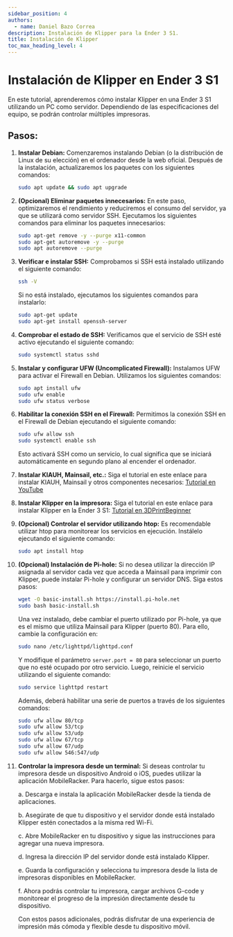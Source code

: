 ```yaml
---
sidebar_position: 4
authors:
  - name: Daniel Bazo Correa
description: Instalación de Klipper para la Ender 3 S1.
title: Instalación de Klipper
toc_max_heading_level: 4
---
```


# Instalación de Klipper en Ender 3 S1

En este tutorial, aprenderemos cómo instalar Klipper en una Ender 3 S1 utilizando un PC como servidor. Dependiendo de las especificaciones del equipo, se podrán controlar múltiples impresoras.

## Pasos:

1. **Instalar Debian:** Comenzaremos instalando Debian (o la distribución de Linux de su elección) en el ordenador desde la web oficial. Después de la instalación, actualizaremos los paquetes con los siguientes comandos:

   ```bash
   sudo apt update && sudo apt upgrade
   ```

2. **(Opcional) Eliminar paquetes innecesarios:** En este paso, optimizaremos el rendimiento y reduciremos el consumo del servidor, ya que se utilizará como servidor SSH. Ejecutamos los siguientes comandos para eliminar los paquetes innecesarios:

   ```bash
   sudo apt-get remove -y --purge x11-common
   sudo apt-get autoremove -y --purge
   sudo apt autoremove --purge
   ```

3. **Verificar e instalar SSH:** Comprobamos si SSH está instalado utilizando el siguiente comando:

   ```bash
   ssh -V
   ```

   Si no está instalado, ejecutamos los siguientes comandos para instalarlo:

   ```bash
   sudo apt-get update
   sudo apt-get install openssh-server
   ```

4. **Comprobar el estado de SSH:** Verificamos que el servicio de SSH esté activo ejecutando el siguiente comando:

   ```bash
   sudo systemctl status sshd
   ```

5. **Instalar y configurar UFW (Uncomplicated Firewall):** Instalamos UFW para activar el Firewall en Debian. Utilizamos los siguientes comandos:

   ```bash
   sudo apt install ufw
   sudo ufw enable
   sudo ufw status verbose
   ```

6. **Habilitar la conexión SSH en el Firewall:** Permitimos la conexión SSH en el Firewall de Debian ejecutando el siguiente comando:

   ```bash
   sudo ufw allow ssh
   sudo systemctl enable ssh
   ```

   Esto activará SSH como un servicio, lo cual significa que se iniciará automáticamente en segundo plano al encender el ordenador.

7. **Instalar KIAUH, Mainsail, etc.:** Siga el tutorial en este enlace para instalar KIAUH, Mainsail y otros componentes necesarios: [Tutorial en YouTube](https://www.youtube.com/watch?v=Ib1Dd3rIE2I)

8. **Instalar Klipper en la impresora:** Siga el tutorial en este enlace para instalar Klipper en la Ender 3 S1: [Tutorial en 3DPrintBeginner](https://3dprintbeginner.com/how-to-install-klipper-on-ender-3-s1/)

9. **(Opcional) Controlar el servidor utilizando htop:** Es recomendable utilizar htop para monitorear los servicios en ejecución. Instálelo ejecutando el siguiente comando:

   ```bash
   sudo apt install htop
   ```
   
10. **(Opcional) Instalación de Pi-hole:** Si no desea utilizar la dirección IP asignada al servidor cada vez que acceda a Mainsail para imprimir con Klipper, puede instalar Pi-hole y configurar un servidor DNS. Siga estos pasos:

    ```bash
    wget -O basic-install.sh https://install.pi-hole.net
    sudo bash basic-install.sh
    ```

    Una vez instalado, debe cambiar el puerto utilizado por Pi-hole, ya que es el mismo que utiliza Mainsail para Klipper (puerto 80). Para ello, cambie la configuración en:

    ```bash
    sudo nano /etc/lighttpd/lighttpd.conf
    ```

    Y modifique el parámetro `server.port = 80` para seleccionar un puerto que no esté ocupado por otro servicio. Luego, reinicie el servicio utilizando el siguiente comando:

    ```bash
    sudo service lighttpd restart
    ```
    
    Además, deberá habilitar una serie de puertos a través de los siguientes comandos:
    
    ```bash
    sudo ufw allow 80/tcp
    sudo ufw allow 53/tcp
    sudo ufw allow 53/udp
    sudo ufw allow 67/tcp
    sudo ufw allow 67/udp
    sudo ufw allow 546:547/udp
    ```
11. **Controlar la impresora desde un terminal:** Si deseas controlar tu impresora desde un dispositivo Android o iOS, puedes utilizar la aplicación MobileRacker. Para hacerlo, sigue estos pasos:

    a. Descarga e instala la aplicación MobileRacker desde la tienda de aplicaciones.

    b. Asegúrate de que tu dispositivo y el servidor donde está instalado Klipper estén conectados a la misma red Wi-Fi.

    c. Abre MobileRacker en tu dispositivo y sigue las instrucciones para agregar una nueva impresora.

    d. Ingresa la dirección IP del servidor donde está instalado Klipper.

    e. Guarda la configuración y selecciona tu impresora desde la lista de impresoras disponibles en MobileRacker.

    f. Ahora podrás controlar tu impresora, cargar archivos G-code y monitorear el progreso de la impresión directamente desde tu dispositivo.

    Con estos pasos adicionales, podrás disfrutar de una experiencia de impresión más cómoda y flexible desde tu dispositivo móvil.
